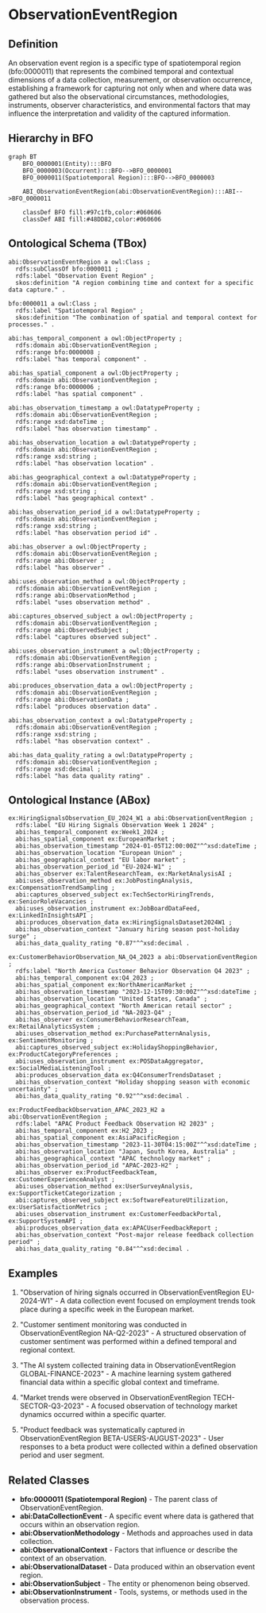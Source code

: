 # ObservationEventRegion

## Definition
An observation event region is a specific type of spatiotemporal region (bfo:0000011) that represents the combined temporal and contextual dimensions of a data collection, measurement, or observation occurrence, establishing a framework for capturing not only when and where data was gathered but also the observational circumstances, methodologies, instruments, observer characteristics, and environmental factors that may influence the interpretation and validity of the captured information.

## Hierarchy in BFO
```mermaid
graph BT
    BFO_0000001(Entity):::BFO
    BFO_0000003(Occurrent):::BFO-->BFO_0000001
    BFO_0000011(Spatiotemporal Region):::BFO-->BFO_0000003
    
    ABI_ObservationEventRegion(abi:ObservationEventRegion):::ABI-->BFO_0000011
    
    classDef BFO fill:#97c1fb,color:#060606
    classDef ABI fill:#48DD82,color:#060606
```

## Ontological Schema (TBox)
```turtle
abi:ObservationEventRegion a owl:Class ;
  rdfs:subClassOf bfo:0000011 ;
  rdfs:label "Observation Event Region" ;
  skos:definition "A region combining time and context for a specific data capture." .

bfo:0000011 a owl:Class ;
  rdfs:label "Spatiotemporal Region" ;
  skos:definition "The combination of spatial and temporal context for processes." .

abi:has_temporal_component a owl:ObjectProperty ;
  rdfs:domain abi:ObservationEventRegion ;
  rdfs:range bfo:0000008 ;
  rdfs:label "has temporal component" .

abi:has_spatial_component a owl:ObjectProperty ;
  rdfs:domain abi:ObservationEventRegion ;
  rdfs:range bfo:0000006 ;
  rdfs:label "has spatial component" .

abi:has_observation_timestamp a owl:DatatypeProperty ;
  rdfs:domain abi:ObservationEventRegion ;
  rdfs:range xsd:dateTime ;
  rdfs:label "has observation timestamp" .

abi:has_observation_location a owl:DatatypeProperty ;
  rdfs:domain abi:ObservationEventRegion ;
  rdfs:range xsd:string ;
  rdfs:label "has observation location" .

abi:has_geographical_context a owl:DatatypeProperty ;
  rdfs:domain abi:ObservationEventRegion ;
  rdfs:range xsd:string ;
  rdfs:label "has geographical context" .

abi:has_observation_period_id a owl:DatatypeProperty ;
  rdfs:domain abi:ObservationEventRegion ;
  rdfs:range xsd:string ;
  rdfs:label "has observation period id" .

abi:has_observer a owl:ObjectProperty ;
  rdfs:domain abi:ObservationEventRegion ;
  rdfs:range abi:Observer ;
  rdfs:label "has observer" .

abi:uses_observation_method a owl:ObjectProperty ;
  rdfs:domain abi:ObservationEventRegion ;
  rdfs:range abi:ObservationMethod ;
  rdfs:label "uses observation method" .

abi:captures_observed_subject a owl:ObjectProperty ;
  rdfs:domain abi:ObservationEventRegion ;
  rdfs:range abi:ObservedSubject ;
  rdfs:label "captures observed subject" .

abi:uses_observation_instrument a owl:ObjectProperty ;
  rdfs:domain abi:ObservationEventRegion ;
  rdfs:range abi:ObservationInstrument ;
  rdfs:label "uses observation instrument" .

abi:produces_observation_data a owl:ObjectProperty ;
  rdfs:domain abi:ObservationEventRegion ;
  rdfs:range abi:ObservationData ;
  rdfs:label "produces observation data" .

abi:has_observation_context a owl:DatatypeProperty ;
  rdfs:domain abi:ObservationEventRegion ;
  rdfs:range xsd:string ;
  rdfs:label "has observation context" .

abi:has_data_quality_rating a owl:DatatypeProperty ;
  rdfs:domain abi:ObservationEventRegion ;
  rdfs:range xsd:decimal ;
  rdfs:label "has data quality rating" .
```

## Ontological Instance (ABox)
```turtle
ex:HiringSignalsObservation_EU_2024_W1 a abi:ObservationEventRegion ;
  rdfs:label "EU Hiring Signals Observation Week 1 2024" ;
  abi:has_temporal_component ex:Week1_2024 ;
  abi:has_spatial_component ex:EuropeanMarket ;
  abi:has_observation_timestamp "2024-01-05T12:00:00Z"^^xsd:dateTime ;
  abi:has_observation_location "European Union" ;
  abi:has_geographical_context "EU labor market" ;
  abi:has_observation_period_id "EU-2024-W1" ;
  abi:has_observer ex:TalentResearchTeam, ex:MarketAnalysisAI ;
  abi:uses_observation_method ex:JobPostingAnalysis, ex:CompensationTrendSampling ;
  abi:captures_observed_subject ex:TechSectorHiringTrends, ex:SeniorRoleVacancies ;
  abi:uses_observation_instrument ex:JobBoardDataFeed, ex:LinkedInInsightsAPI ;
  abi:produces_observation_data ex:HiringSignalsDataset2024W1 ;
  abi:has_observation_context "January hiring season post-holiday surge" ;
  abi:has_data_quality_rating "0.87"^^xsd:decimal .

ex:CustomerBehaviorObservation_NA_Q4_2023 a abi:ObservationEventRegion ;
  rdfs:label "North America Customer Behavior Observation Q4 2023" ;
  abi:has_temporal_component ex:Q4_2023 ;
  abi:has_spatial_component ex:NorthAmericanMarket ;
  abi:has_observation_timestamp "2023-12-15T09:30:00Z"^^xsd:dateTime ;
  abi:has_observation_location "United States, Canada" ;
  abi:has_geographical_context "North American retail sector" ;
  abi:has_observation_period_id "NA-2023-Q4" ;
  abi:has_observer ex:ConsumerBehaviorResearchTeam, ex:RetailAnalyticsSystem ;
  abi:uses_observation_method ex:PurchasePatternAnalysis, ex:SentimentMonitoring ;
  abi:captures_observed_subject ex:HolidayShoppingBehavior, ex:ProductCategoryPreferences ;
  abi:uses_observation_instrument ex:POSDataAggregator, ex:SocialMediaListeningTool ;
  abi:produces_observation_data ex:Q4ConsumerTrendsDataset ;
  abi:has_observation_context "Holiday shopping season with economic uncertainty" ;
  abi:has_data_quality_rating "0.92"^^xsd:decimal .

ex:ProductFeedbackObservation_APAC_2023_H2 a abi:ObservationEventRegion ;
  rdfs:label "APAC Product Feedback Observation H2 2023" ;
  abi:has_temporal_component ex:H2_2023 ;
  abi:has_spatial_component ex:AsiaPacificRegion ;
  abi:has_observation_timestamp "2023-11-30T04:15:00Z"^^xsd:dateTime ;
  abi:has_observation_location "Japan, South Korea, Australia" ;
  abi:has_geographical_context "APAC technology market" ;
  abi:has_observation_period_id "APAC-2023-H2" ;
  abi:has_observer ex:ProductFeedbackTeam, ex:CustomerExperienceAnalyst ;
  abi:uses_observation_method ex:UserSurveyAnalysis, ex:SupportTicketCategorization ;
  abi:captures_observed_subject ex:SoftwareFeatureUtilization, ex:UserSatisfactionMetrics ;
  abi:uses_observation_instrument ex:CustomerFeedbackPortal, ex:SupportSystemAPI ;
  abi:produces_observation_data ex:APACUserFeedbackReport ;
  abi:has_observation_context "Post-major release feedback collection period" ;
  abi:has_data_quality_rating "0.84"^^xsd:decimal .
```

## Examples
1. "Observation of hiring signals occurred in ObservationEventRegion EU-2024-W1" - A data collection event focused on employment trends took place during a specific week in the European market.

2. "Customer sentiment monitoring was conducted in ObservationEventRegion NA-Q2-2023" - A structured observation of customer sentiment was performed within a defined temporal and regional context.

3. "The AI system collected training data in ObservationEventRegion GLOBAL-FINANCE-2023" - A machine learning system gathered financial data within a specific global context and timeframe.

4. "Market trends were observed in ObservationEventRegion TECH-SECTOR-Q3-2023" - A focused observation of technology market dynamics occurred within a specific quarter.

5. "Product feedback was systematically captured in ObservationEventRegion BETA-USERS-AUGUST-2023" - User responses to a beta product were collected within a defined observation period and user segment.

## Related Classes
- **bfo:0000011 (Spatiotemporal Region)** - The parent class of ObservationEventRegion.
- **abi:DataCollectionEvent** - A specific event where data is gathered that occurs within an observation region.
- **abi:ObservationMethodology** - Methods and approaches used in data collection.
- **abi:ObservationalContext** - Factors that influence or describe the context of an observation.
- **abi:ObservationalDataset** - Data produced within an observation event region.
- **abi:ObservationSubject** - The entity or phenomenon being observed.
- **abi:ObservationInstrument** - Tools, systems, or methods used in the observation process. 